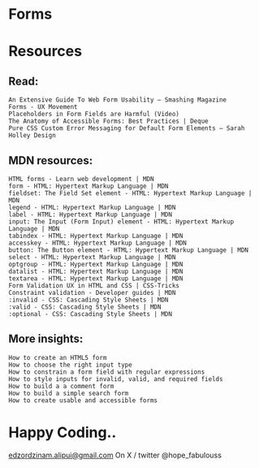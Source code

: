 # Forms
# Resources
## Read:
    An Extensive Guide To Web Form Usability — Smashing Magazine
    Forms - UX Movement
    Placeholders in Form Fields are Harmful (Video)
    The Anatomy of Accessible Forms: Best Practices | Deque
    Pure CSS Custom Error Messaging for Default Form Elements – Sarah Holley Design
## MDN resources:
    HTML forms - Learn web development | MDN
    form - HTML: Hypertext Markup Language | MDN
    fieldset: The Field Set element - HTML: Hypertext Markup Language | MDN
    legend - HTML: Hypertext Markup Language | MDN
    label - HTML: Hypertext Markup Language | MDN
    input: The Input (Form Input) element - HTML: Hypertext Markup Language | MDN
    tabindex - HTML: Hypertext Markup Language | MDN
    accesskey - HTML: Hypertext Markup Language | MDN
    button: The Button element - HTML: Hypertext Markup Language | MDN
    select - HTML: Hypertext Markup Language | MDN
    optgroup - HTML: Hypertext Markup Language | MDN
    datalist - HTML: Hypertext Markup Language | MDN
    textarea - HTML: Hypertext Markup Language | MDN
    Form Validation UX in HTML and CSS | CSS-Tricks
    Constraint validation - Developer guides | MDN
    :invalid - CSS: Cascading Style Sheets | MDN
    :valid - CSS: Cascading Style Sheets | MDN
    :optional - CSS: Cascading Style Sheets | MDN
## More insights:
    How to create an HTML5 form
    How to choose the right input type
    How to constrain a form field with regular expressions
    How to style inputs for invalid, valid, and required fields
    How to build a a comment form
    How to build a simple search form
    How to create usable and accessible forms
# Happy Coding..
<F12>edzordzinam.alipui@gmail.com<F12>
On X / twitter <F12>@hope_fabulouss<F12>
